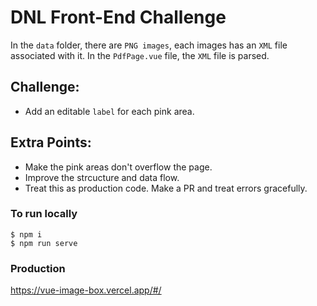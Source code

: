 # DNL Front-End Challenge

In the `data` folder, there are `PNG images`, each images has an `XML` file associated with it. 
In the `PdfPage.vue` file, the `XML` file is parsed.


## Challenge:
- Add an editable `label` for each pink area.

## Extra Points:
- Make the pink areas don't overflow the page.
- Improve the strcucture and data flow.
- Treat this as production code. Make a PR and treat errors gracefully.


### To run locally
```
$ npm i
$ npm run serve
```


### Production
https://vue-image-box.vercel.app/#/

